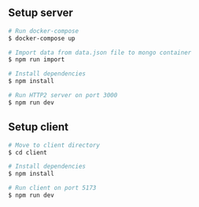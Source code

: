## Setup  server

```bash
# Run docker-compose
$ docker-compose up

# Import data from data.json file to mongo container
$ npm run import

# Install dependencies
$ npm install

# Run HTTP2 server on port 3000
$ npm run dev
```

## Setup  client

```bash
# Move to client directory
$ cd client

# Install dependencies
$ npm install

# Run client on port 5173
$ npm run dev
```